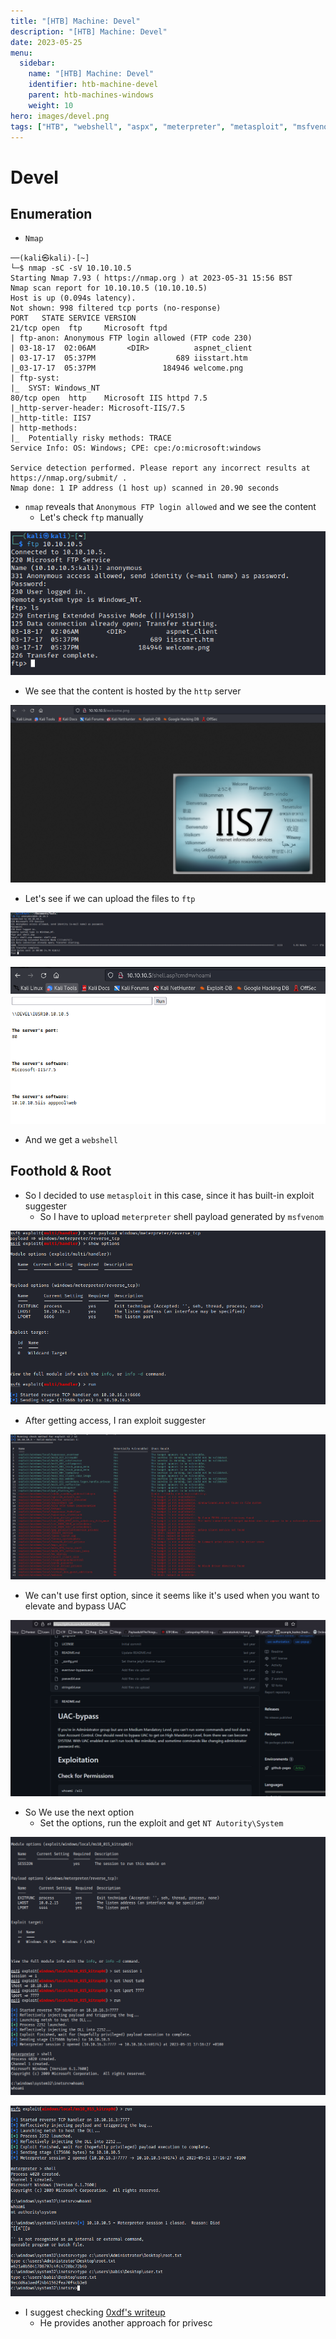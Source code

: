 ```yaml
---
title: "[HTB] Machine: Devel"
description: "[HTB] Machine: Devel"
date: 2023-05-25
menu:
  sidebar:
    name: "[HTB] Machine: Devel"
    identifier: htb-machine-devel
    parent: htb-machines-windows
    weight: 10
hero: images/devel.png
tags: ["HTB", "webshell", "aspx", "meterpreter", "metasploit", "msfvenom", "ms11-046", "ftp", "watson", "smbserver", "upload"]
---
```


# Devel
## Enumeration
- ```Nmap```
```
──(kali㉿kali)-[~]
└─$ nmap -sC -sV 10.10.10.5                                                                     
Starting Nmap 7.93 ( https://nmap.org ) at 2023-05-31 15:56 BST
Nmap scan report for 10.10.10.5 (10.10.10.5)
Host is up (0.094s latency).
Not shown: 998 filtered tcp ports (no-response)
PORT   STATE SERVICE VERSION
21/tcp open  ftp     Microsoft ftpd
| ftp-anon: Anonymous FTP login allowed (FTP code 230)
| 03-18-17  02:06AM       <DIR>          aspnet_client
| 03-17-17  05:37PM                  689 iisstart.htm
|_03-17-17  05:37PM               184946 welcome.png
| ftp-syst: 
|_  SYST: Windows_NT
80/tcp open  http    Microsoft IIS httpd 7.5
|_http-server-header: Microsoft-IIS/7.5
|_http-title: IIS7
| http-methods: 
|_  Potentially risky methods: TRACE
Service Info: OS: Windows; CPE: cpe:/o:microsoft:windows

Service detection performed. Please report any incorrect results at https://nmap.org/submit/ .
Nmap done: 1 IP address (1 host up) scanned in 20.90 seconds
```
- `nmap` reveals that `Anonymous FTP login allowed` and we see the content 
  - Let's check `ftp` manually

![](./images/1.png)

- We see that the content is hosted by the `http` server
  
![](./images/2.png)

- Let's see if we can upload the files to `ftp`

![](./images/3.png)

![](./images/4.png)

- And we get a `webshell`

## Foothold & Root
- So I decided to use `metasploit` in this case, since it has built-in exploit suggester 
  - So I have to upload `meterpreter` shell payload generated by `msfvenom`

![](./images/5.png)

- After getting access, I ran exploit suggester

![](./images/6.png)

- We can't use first option, since it seems like it's used when you want to elevate and bypass UAC  

![](./images/9.png)

- So We use the next option
  - Set the options, run the exploit and get `NT Autority\System`

![](./images/7.png)

![](./images/8.png)

- I suggest checking [0xdf's writeup](https://0xdf.gitlab.io/2019/03/05/htb-devel.html)
  - He provides another approach for privesc